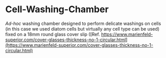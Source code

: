# Cell-Washing-Chamber

<i>Ad-hoc</i> washing chamber designed to perform delicate washings on cells (in this case we used diatom cells but virtually any cell type can be used) fixed on a 18mm round glass cover slip ([Ref. https://www.marienfeld-superior.com/cover-glasses-thickness-no-1-circular.html](https://www.marienfeld-superior.com/cover-glasses-thickness-no-1-circular.html)
